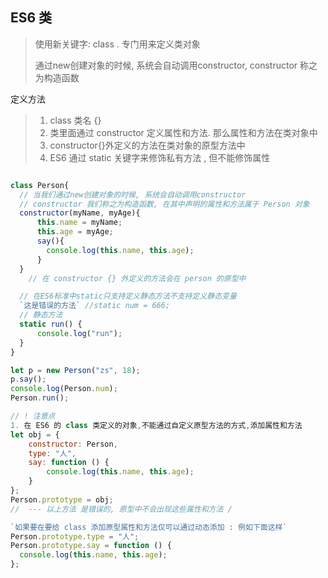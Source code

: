 ## ES6 类

> 使用新关键字: class . 专门用来定义类对象
>
> 通过new创建对象的时候, 系统会自动调用constructor, constructor 称之为构造函数

定义方法

> 1. class 类名 {}
> 2. 类里面通过 constructor 定义属性和方法. 那么属性和方法在类对象中
> 3. constructor{}外定义的方法在类对象的原型方法中
> 4. ES6 通过 static 关键字来修饰私有方法 , 但不能修饰属性

~~~js

class Person{
  // 当我们通过new创建对象的时候, 系统会自动调用constructor
  // constructor 我们称之为构造函数, 在其中声明的属性和方法属于 Person 对象
  constructor(myName, myAge){
      this.name = myName;
      this.age = myAge;
      say(){
        console.log(this.name, this.age);
      }
  }
	// 在 constructor {} 外定义的方法会在 person 的原型中

  // 在ES6标准中static只支持定义静态方法不支持定义静态变量
  `这是错误的方法` //static num = 666; 
  // 静态方法
  static run() {
      console.log("run");
  }
}

let p = new Person("zs", 18);
p.say();
console.log(Person.num);
Person.run();

// ! 注意点
1. 在 ES6 的 class 类定义的对象,不能通过自定义原型方法的方式,添加属性和方法
let obj = {
    constructor: Person,
    type: "人",
    say: function () {
        console.log(this.name, this.age);
    }
};
Person.prototype = obj;
//  --- 以上方法 是错误的, 原型中不会出现这些属性和方法 /

`如果要在要给 class 添加原型属性和方法仅可以通过动态添加 : 例如下面这样`
Person.prototype.type = "人";
Person.prototype.say = function () {
  console.log(this.name, this.age);
};
~~~


